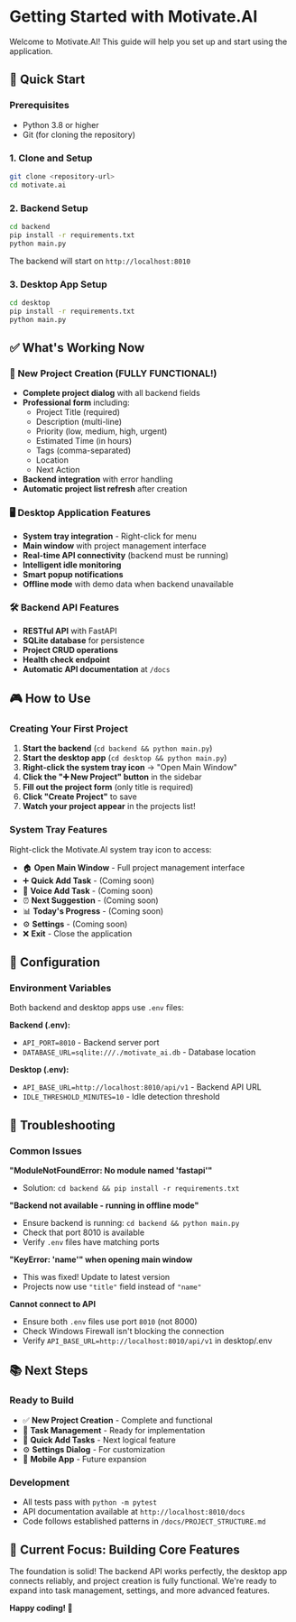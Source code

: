 # Getting Started with Motivate.AI

Welcome to Motivate.AI! This guide will help you set up and start using the application.

## 🚀 Quick Start

### Prerequisites
- Python 3.8 or higher
- Git (for cloning the repository)

### 1. Clone and Setup
```bash
git clone <repository-url>
cd motivate.ai
```

### 2. Backend Setup
```bash
cd backend
pip install -r requirements.txt
python main.py
```
The backend will start on `http://localhost:8010`

### 3. Desktop App Setup
```bash
cd desktop
pip install -r requirements.txt
python main.py
```

## ✅ What's Working Now

### 🎯 New Project Creation (FULLY FUNCTIONAL!)
- **Complete project dialog** with all backend fields
- **Professional form** including:
  - Project Title (required)
  - Description (multi-line)
  - Priority (low, medium, high, urgent)
  - Estimated Time (in hours)
  - Tags (comma-separated)
  - Location
  - Next Action
- **Backend integration** with error handling
- **Automatic project list refresh** after creation

### 🖥️ Desktop Application Features
- **System tray integration** - Right-click for menu
- **Main window** with project management interface
- **Real-time API connectivity** (backend must be running)
- **Intelligent idle monitoring**
- **Smart popup notifications**
- **Offline mode** with demo data when backend unavailable

### 🛠️ Backend API Features
- **RESTful API** with FastAPI
- **SQLite database** for persistence
- **Project CRUD operations** 
- **Health check endpoint**
- **Automatic API documentation** at `/docs`

## 🎮 How to Use

### Creating Your First Project
1. **Start the backend** (`cd backend && python main.py`)
2. **Start the desktop app** (`cd desktop && python main.py`)  
3. **Right-click the system tray icon** → "Open Main Window"
4. **Click the "➕ New Project" button** in the sidebar
5. **Fill out the project form** (only title is required)
6. **Click "Create Project"** to save
7. **Watch your project appear** in the projects list!

### System Tray Features
Right-click the Motivate.AI system tray icon to access:
- 🏠 **Open Main Window** - Full project management interface
- ➕ **Quick Add Task** - (Coming soon)
- 🎤 **Voice Add Task** - (Coming soon)  
- ⏰ **Next Suggestion** - (Coming soon)
- 📊 **Today's Progress** - (Coming soon)
- ⚙️ **Settings** - (Coming soon)
- ❌ **Exit** - Close the application

## 🔧 Configuration

### Environment Variables
Both backend and desktop apps use `.env` files:

**Backend (.env):**
- `API_PORT=8010` - Backend server port
- `DATABASE_URL=sqlite:///./motivate_ai.db` - Database location

**Desktop (.env):**  
- `API_BASE_URL=http://localhost:8010/api/v1` - Backend API URL
- `IDLE_THRESHOLD_MINUTES=10` - Idle detection threshold

## 🐛 Troubleshooting

### Common Issues

**"ModuleNotFoundError: No module named 'fastapi'"**
- Solution: `cd backend && pip install -r requirements.txt`

**"Backend not available - running in offline mode"**
- Ensure backend is running: `cd backend && python main.py`
- Check that port 8010 is available
- Verify `.env` files have matching ports

**"KeyError: 'name'" when opening main window**  
- This was fixed! Update to latest version
- Projects now use `"title"` field instead of `"name"`

**Cannot connect to API**
- Ensure both `.env` files use port `8010` (not 8000)
- Check Windows Firewall isn't blocking the connection
- Verify `API_BASE_URL=http://localhost:8010/api/v1` in desktop/.env

## 📚 Next Steps

### Ready to Build
- ✅ **New Project Creation** - Complete and functional
- 🔨 **Task Management** - Ready for implementation  
- 🎯 **Quick Add Tasks** - Next logical feature
- ⚙️ **Settings Dialog** - For customization
- 📱 **Mobile App** - Future expansion

### Development
- All tests pass with `python -m pytest`
- API documentation available at `http://localhost:8010/docs`
- Code follows established patterns in `/docs/PROJECT_STRUCTURE.md`

## 🎯 Current Focus: Building Core Features

The foundation is solid! The backend API works perfectly, the desktop app connects reliably, and project creation is fully functional. We're ready to expand into task management, settings, and more advanced features.

**Happy coding! 🚀** 
